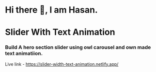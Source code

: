# Hi there 👋, I am Hasan.  

# Slider With Text Animation
### Build A hero section slider using owl carousel and own made text animatiion.

Live link - https://slider-width-text-animation.netlify.app/
